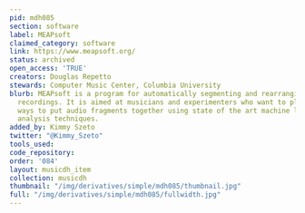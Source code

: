 ```yaml
---
pid: mdh085
section: software
label: MEAPsoft
claimed_category: software
link: https://www.meapsoft.org/
status: archived
open_access: 'TRUE'
creators: Douglas Repetto
stewards: Computer Music Center, Columbia University
blurb: MEAPsoft is a program for automatically segmenting and rearranging music audio
  recordings. It is aimed at musicians and experimenters who want to play with new
  ways to put audio fragments together using state of the art machine listening and
  analysis techniques.
added_by: Kimmy Szeto
twitter: "@Kimmy_Szeto"
tools_used:
code_repository:
order: '084'
layout: musicdh_item
collection: musicdh
thumbnail: "/img/derivatives/simple/mdh085/thumbnail.jpg"
full: "/img/derivatives/simple/mdh085/fullwidth.jpg"
---
```

